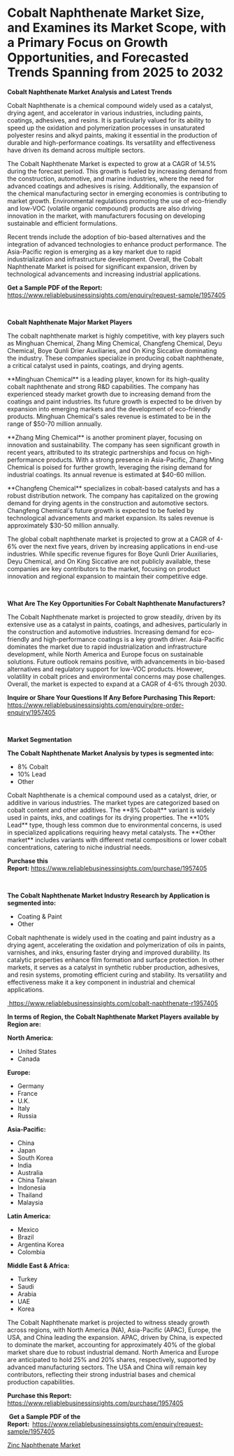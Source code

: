 <p><h1>Cobalt Naphthenate Market Size, and Examines its Market Scope, with a Primary Focus on Growth Opportunities, and Forecasted Trends Spanning from 2025 to 2032</h1></p><p><strong>Cobalt Naphthenate Market Analysis and Latest Trends</strong></p>
<p><p>Cobalt Naphthenate is a chemical compound widely used as a catalyst, drying agent, and accelerator in various industries, including paints, coatings, adhesives, and resins. It is particularly valued for its ability to speed up the oxidation and polymerization processes in unsaturated polyester resins and alkyd paints, making it essential in the production of durable and high-performance coatings. Its versatility and effectiveness have driven its demand across multiple sectors.</p><p>The Cobalt Naphthenate Market is expected to grow at a CAGR of 14.5% during the forecast period. This growth is fueled by increasing demand from the construction, automotive, and marine industries, where the need for advanced coatings and adhesives is rising. Additionally, the expansion of the chemical manufacturing sector in emerging economies is contributing to market growth. Environmental regulations promoting the use of eco-friendly and low-VOC (volatile organic compound) products are also driving innovation in the market, with manufacturers focusing on developing sustainable and efficient formulations.</p><p>Recent trends include the adoption of bio-based alternatives and the integration of advanced technologies to enhance product performance. The Asia-Pacific region is emerging as a key market due to rapid industrialization and infrastructure development. Overall, the Cobalt Naphthenate Market is poised for significant expansion, driven by technological advancements and increasing industrial applications.</p></p>
<p><strong>Get a Sample PDF of the Report:&nbsp;</strong> <a href="https://www.reliablebusinessinsights.com/enquiry/request-sample/1957405?utm_campaign=96&utm_medium=2&utm_source=Github&utm_content=ia&utm_term=25012025&utm_id=cobalt-naphthenate">https://www.reliablebusinessinsights.com/enquiry/request-sample/1957405</a></p>
<p>&nbsp;</p>
<p><strong>Cobalt Naphthenate Major Market Players</strong></p>
<p><p>The cobalt naphthenate market is highly competitive, with key players such as Minghuan Chemical, Zhang Ming Chemical, Changfeng Chemical, Deyu Chemical, Boye Qunli Drier Auxiliaries, and On King Siccative dominating the industry. These companies specialize in producing cobalt naphthenate, a critical catalyst used in paints, coatings, and drying agents.</p><p>**Minghuan Chemical** is a leading player, known for its high-quality cobalt naphthenate and strong R&D capabilities. The company has experienced steady market growth due to increasing demand from the coatings and paint industries. Its future growth is expected to be driven by expansion into emerging markets and the development of eco-friendly products. Minghuan Chemical's sales revenue is estimated to be in the range of $50-70 million annually.</p><p>**Zhang Ming Chemical** is another prominent player, focusing on innovation and sustainability. The company has seen significant growth in recent years, attributed to its strategic partnerships and focus on high-performance products. With a strong presence in Asia-Pacific, Zhang Ming Chemical is poised for further growth, leveraging the rising demand for industrial coatings. Its annual revenue is estimated at $40-60 million.</p><p>**Changfeng Chemical** specializes in cobalt-based catalysts and has a robust distribution network. The company has capitalized on the growing demand for drying agents in the construction and automotive sectors. Changfeng Chemical's future growth is expected to be fueled by technological advancements and market expansion. Its sales revenue is approximately $30-50 million annually.</p><p>The global cobalt naphthenate market is projected to grow at a CAGR of 4-6% over the next five years, driven by increasing applications in end-use industries. While specific revenue figures for Boye Qunli Drier Auxiliaries, Deyu Chemical, and On King Siccative are not publicly available, these companies are key contributors to the market, focusing on product innovation and regional expansion to maintain their competitive edge.</p></p>
<p>&nbsp;</p>
<p><strong>What Are The Key Opportunities For Cobalt Naphthenate Manufacturers?</strong></p>
<p><p>The Cobalt Naphthenate market is projected to grow steadily, driven by its extensive use as a catalyst in paints, coatings, and adhesives, particularly in the construction and automotive industries. Increasing demand for eco-friendly and high-performance coatings is a key growth driver. Asia-Pacific dominates the market due to rapid industrialization and infrastructure development, while North America and Europe focus on sustainable solutions. Future outlook remains positive, with advancements in bio-based alternatives and regulatory support for low-VOC products. However, volatility in cobalt prices and environmental concerns may pose challenges. Overall, the market is expected to expand at a CAGR of 4-6% through 2030.</p></p>
<p><strong>Inquire or Share Your Questions If Any Before Purchasing This Report:</strong> <a href="https://www.reliablebusinessinsights.com/enquiry/pre-order-enquiry/1957405?utm_campaign=96&utm_medium=2&utm_source=Github&utm_content=ia&utm_term=25012025&utm_id=cobalt-naphthenate">https://www.reliablebusinessinsights.com/enquiry/pre-order-enquiry/1957405</a></p>
<p>&nbsp;</p>
<p><strong>Market Segmentation</strong></p>
<p><strong>The Cobalt Naphthenate Market Analysis by types is segmented into:</strong></p>
<p><ul><li>8% Cobalt</li><li>10% Lead</li><li>Other</li></ul></p>
<p><p>Cobalt Naphthenate is a chemical compound used as a catalyst, drier, or additive in various industries. The market types are categorized based on cobalt content and other additives. The **8% Cobalt** variant is widely used in paints, inks, and coatings for its drying properties. The **10% Lead** type, though less common due to environmental concerns, is used in specialized applications requiring heavy metal catalysts. The **Other market** includes variants with different metal compositions or lower cobalt concentrations, catering to niche industrial needs.</p></p>
<p><strong>Purchase this Report:&nbsp;</strong><a href="https://www.reliablebusinessinsights.com/purchase/1957405?utm_campaign=96&utm_medium=2&utm_source=Github&utm_content=ia&utm_term=25012025&utm_id=cobalt-naphthenate">https://www.reliablebusinessinsights.com/purchase/1957405</a></p>
<p>&nbsp;</p>
<p><strong>The Cobalt Naphthenate Market Industry Research by Application is segmented into:</strong></p>
<p><ul><li>Coating & Paint</li><li>Other</li></ul></p>
<p><p>Cobalt naphthenate is widely used in the coating and paint industry as a drying agent, accelerating the oxidation and polymerization of oils in paints, varnishes, and inks, ensuring faster drying and improved durability. Its catalytic properties enhance film formation and surface protection. In other markets, it serves as a catalyst in synthetic rubber production, adhesives, and resin systems, promoting efficient curing and stability. Its versatility and effectiveness make it a key component in industrial and chemical applications.</p></p>
<p><a href="https://www.reliablebusinessinsights.com/cobalt-naphthenate-r1957405?utm_campaign=96&utm_medium=2&utm_source=Github&utm_content=ia&utm_term=25012025&utm_id=cobalt-naphthenate">&nbsp;https://www.reliablebusinessinsights.com/cobalt-naphthenate-r1957405</a></p>
<p><strong>In terms of Region, the Cobalt Naphthenate Market Players available by Region are:</strong></p>
<p>
    <p> <strong> North America: </strong>
        <ul>
            <li>United States</li>
            <li>Canada</li>
        </ul>
        </p> 
    <p> <strong> Europe: </strong>
        <ul>
            <li>Germany</li>
            <li>France</li>
            <li>U.K.</li>
            <li>Italy</li>
            <li>Russia</li>
        </ul>
        </p> 
    <p> <strong> Asia-Pacific: </strong>
        <ul>
            <li>China</li>
            <li>Japan</li>
            <li>South Korea</li>
            <li>India</li>
            <li>Australia</li>
            <li>China Taiwan</li>
            <li>Indonesia</li>
            <li>Thailand</li>
            <li>Malaysia</li>
        </ul>
        </p> 
    <p> <strong> Latin America: </strong>
        <ul>
            <li>Mexico</li>
            <li>Brazil</li>
            <li>Argentina Korea</li>
            <li>Colombia</li>
        </ul>
        </p> 
    <p> <strong> Middle East & Africa: </strong>
        <ul>
            <li>Turkey</li>
            <li>Saudi</li>
            <li>Arabia</li>
            <li>UAE</li>
            <li>Korea</li>
        </ul>
    </p>
    </p>
<p><p>The Cobalt Naphthenate market is projected to witness steady growth across regions, with North America (NA), Asia-Pacific (APAC), Europe, the USA, and China leading the expansion. APAC, driven by China, is expected to dominate the market, accounting for approximately 40% of the global market share due to robust industrial demand. North America and Europe are anticipated to hold 25% and 20% shares, respectively, supported by advanced manufacturing sectors. The USA and China will remain key contributors, reflecting their strong industrial bases and chemical production capabilities.</p></p>
<p><strong>Purchase this Report: </strong><a href="https://www.reliablebusinessinsights.com/purchase/1957405?utm_campaign=96&utm_medium=2&utm_source=Github&utm_content=ia&utm_term=25012025&utm_id=cobalt-naphthenate">https://www.reliablebusinessinsights.com/purchase/1957405</a></p>
<p>&nbsp;<strong>Get a Sample PDF of the Report:&nbsp;&nbsp;</strong><a href="https://www.reliablebusinessinsights.com/enquiry/request-sample/1957405?utm_campaign=96&utm_medium=2&utm_source=Github&utm_content=ia&utm_term=25012025&utm_id=cobalt-naphthenate">https://www.reliablebusinessinsights.com/enquiry/request-sample/1957405</a></p>
<p><strong></strong></p>
<p><p><a href="https://github.com/wwwkeltoum/Market-Research-Report-List-5/blob/main/zinc-naphthenate-market.md?utm_campaign=96&utm_medium=2&utm_source=Github&utm_content=ia&utm_term=25012025&utm_id=cobalt-naphthenate">Zinc Naphthenate Market</a></p></p>
